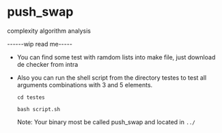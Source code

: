 # push_swap
complexity algorithm analysis

------wip read me-----

- You can find some test with ramdom lists into make file, just download de checker from intra
- Also you can run the shell script from the directory testes to test all arguments combinations with 3 and 5 elements.
    
    `cd testes`
    
    `bash script.sh`
    
  Note: Your binary most be called push_swap and located in `../`
